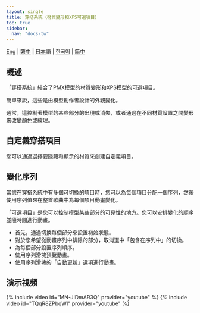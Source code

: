 ```yaml
---
layout: single
title: 穿搭系統（材質變形和XPS可選項目）
toc: true
sidebar:
  nav: "docs-tw"
---
```

[Eng](/tw/dancexr/features/optionals) | [繁中](/tw/tw/dancexr/features/optionals) | [日本語](/jp/tw/dancexr/features/optionals) | [한국어](/kr/tw/dancexr/features/optionals) | [简中](/zh/tw/dancexr/features/optionals)


## 概述
「穿搭系統」結合了PMX模型的材質變形和XPS模型的可選項目。

簡單來說，這些是由模型創作者設計的外觀變化。

通常，這控制著模型的某些部分的出現或消失，或者通過在不同材質設置之間變形來改變顏色或紋理。

## 自定義穿搭項目
您可以通過選擇要隱藏和顯示的材質來創建自定義項目。

## 變化序列
當您在穿搭系統中有多個可切換的項目時，您可以為每個項目分配一個序列，然後使用序列值來在整首歌曲中為每個項目動畫變化。

「可選項目」是您可以控制模型某些部分的可見性的地方。您可以安排變化的順序並隨時間進行動畫。

* 首先，通過切換每個部分來設置初始狀態。
* 對於您希望從動畫序列中排除的部分，取消選中「包含在序列中」的切換。
* 為每個部分設置序列順序。
* 使用序列滑塊預覽動畫。
* 使用序列滑塊的「自動更新」選項進行動畫。

## 演示視頻
{% include video id="MN-JIDmAR3Q" provider="youtube" %}
{% include video id="TQqR8ZPbqWI" provider="youtube" %}